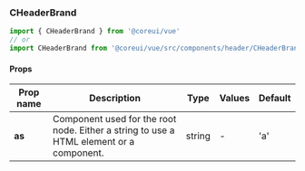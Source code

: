 ### CHeaderBrand

```jsx
import { CHeaderBrand } from '@coreui/vue'
// or
import CHeaderBrand from '@coreui/vue/src/components/header/CHeaderBrand'
```

#### Props

| Prop name | Description                                                                             | Type   | Values | Default |
| --------- | --------------------------------------------------------------------------------------- | ------ | ------ | ------- |
| **as**    | Component used for the root node. Either a string to use a HTML element or a component. | string | -      | 'a'     |
